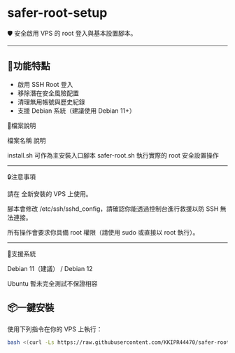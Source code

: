 # safer-root-setup

🛡️ 安全啟用 VPS 的 root 登入與基本設置腳本。

---

## 🚀功能特點

- 啟用 SSH Root 登入
- 移除潛在安全風險配置
- 清理無用帳號與歷史紀錄
- 支援 Debian 系統（建議使用 Debian 11+）

📁檔案說明

檔案名稱	說明

install.sh	可作為主安裝入口腳本
safer-root.sh	執行實際的 root 安全設置操作

---

🔒注意事項

請在 全新安裝的 VPS 上使用。

腳本會修改 /etc/ssh/sshd_config，請確認你能透過控制台進行救援以防 SSH 無法連接。

所有操作會要求你具備 root 權限（請使用 sudo 或直接以 root 執行）。



---

🧊支援系統

Debian 11（建議） / Debian 12

Ubuntu 暫未完全測試不保證相容

## 📦一鍵安裝

使用下列指令在你的 VPS 上執行：

```bash
bash <(curl -Ls https://raw.githubusercontent.com/KKIPR44470/safer-root-setup/main/safer-root.sh)
